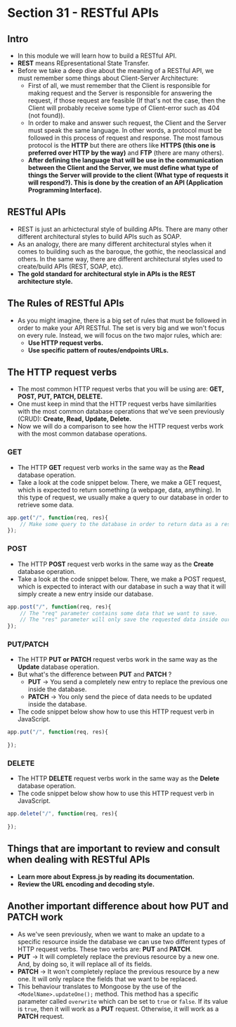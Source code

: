 # Section 31 - RESTful APIs

## Intro
* In this module we will learn how to build a RESTful API.
* __REST__ means REpresentational State Transfer. 
* Before we take a deep dive about the meaning of a RESTful API, we must remember some things about Client-Server Architecture:
  * First of all, we must remember that the Client is responsible for making request and the Server is responsible for answering the request, if those request are feasible (If that's not the case, then the Client will probably receive some type of Client-error such as 404 (not found)).
  * In order to make and answer such request, the Client and the Server must speak the same language. In other words, a protocol must be followed in this process of request and response. The most famous protocol is the __HTTP__ but there are others like __HTTPS (this one is preferred over HTTP by the way)__ and __FTP__ (there are many others).
  * __After defining the language that will be use in the communication between the Client and the Server, we must define what type of things the Server will provide to the client (What type of requests it will respond?). This is done by the creation of an API (Application Programming Interface).__

## RESTful APIs
* REST is just an arhictectural style of building APIs. There are many other different architectural styles to build APIs such as SOAP.
* As an analogy, there are many different architectural styles when it comes to building such as the baroque, the gothic, the neoclassical and others. In the same way, there are different architectural styles used to create/build APIs (REST, SOAP, etc).
* __The gold standard for architectural style in APIs is the REST architecture style.__

## The Rules of RESTful APIs
* As you might imagine, there is a big set of rules that must be followed in order to make your API RESTful. The set is very big and we won't focus on every rule. Instead, we will focus on the two major rules, which are:
  * __Use HTTP request verbs.__
  * __Use specific pattern of routes/endpoints URLs.__

## The HTTP request verbs
* The most common HTTP request verbs that you will be using are: __GET, POST, PUT, PATCH, DELETE.__
* One must keep in mind that the HTTP request verbs have similarities with the most common database operations that we've seen previously (CRUD): __Create, Read, Update, Delete.__
* Now we will do a comparison to see how the HTTP request verbs work with the most common database operations.

### GET
* The HTTP __GET__ request verb works in the same way as the __Read__ database operation.
* Take a look at the code snippet below. There, we make a GET request, which is expected to return something (a webpage, data, anything). In this type of request, we usually make a query to our database in order to retrieve some data.
```javascript
app.get("/", function(req, res){
    // Make some query to the database in order to return data as a response to the Client-side.
});
```

### POST
* The HTTP __POST__ request verb works in the same way as the __Create__ database operation.
* Take a look at the code snippet below. There, we make a POST request, which is expected to interact with our database in such a way that it will simply create a new entry inside our database.
```javascript
app.post("/", function(req, res){
    // The "req" parameter contains some data that we want to save.
    // The "res" parameter will only save the requested data inside our database.
});
```

### PUT/PATCH
* The HTTP __PUT or PATCH__ request verbs work in the same way as the __Update__ database operation.
* But what's the difference between __PUT__ and __PATCH__ ?
  * __PUT__ -> You send a completely new entry to replace the previous one inside the database.
  * __PATCH__ -> You only send the piece of data needs to be updated inside the database.
* The code snippet below show how to use this HTTP request verb in JavaScript.
```javascript
app.put("/", function(req, res){
    
});
```

### DELETE
* The HTTP __DELETE__ request verbs work in the same way as the __Delete__ database operation.
* The code snippet below show how to use this HTTP request verb in JavaScript.
```javascript
app.delete("/", function(req, res){
    
});
```

## Things that are important to review and consult when dealing with RESTful APIs
* __Learn more about Express.js by reading its documentation.__
* __Review the URL encoding and decoding style.__

## Another important difference about how PUT and PATCH work
* As we've seen previously, when we want to make an update to a specific resource inside the database we can use two different types of HTTP request verbs. These two verbs are: __PUT__ and __PATCH__.
* __PUT__ -> It will completely replace the previous resource by a new one. And, by doing so, it will replace all of its fields.
* __PATCH__ -> It won't completely replace the previous resource by a new one. It will only replace the fields that we want to be replaced.
* This behaviour translates to Mongoose by the use of the ```<ModelName>.updateOne();``` method. This method has a specific parameter called ```overwrite``` which can be set to ```true``` or ```false```. If its value is ```true```, then it will work as a __PUT__ request. Otherwise, it will work as a __PATCH__ request.
